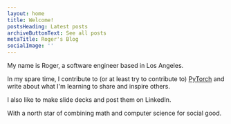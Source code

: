 ```yaml
---
layout: home
title: Welcome!
postsHeading: Latest posts
archiveButtonText: See all posts
metaTitle: Roger's Blog
socialImage: ''
---
```

My name is Roger, a software engineer based in Los Angeles.

In my spare time, I contribute to (or at least try to contribute to) [PyTorch](https://github.com/pytorch/pytorch/) and write about what I'm learning to share and inspire others.

I also like to make slide decks and post them on LinkedIn.

With a north star of combining math and computer science for social good.
